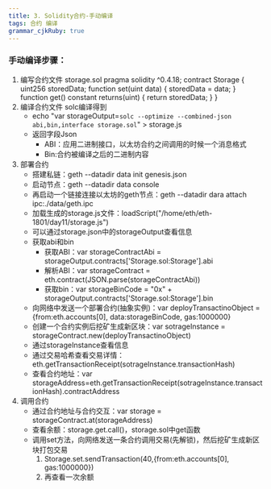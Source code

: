 ```yaml
---
title: 3. Solidity合约-手动编译 
tags: 合约 编译
grammar_cjkRuby: true
---
```


### 手动编译步骤：
 1. 编写合约文件 storage.sol 
	 pragma solidity ^0.4.18;
	 contract Storage {
		uint256 storedData;
		function set(uint data) {
			storedData = data;
		}
		function get() constant returns(uint) {
			return storedData;
		}
	}
 2. 编译合约文件 solc编译得到
	- echo "var storageOutput=`solc --optimize --combined-json abi,bin,interface storage.sol`" > storage.js
	- 返回字段Json
		- ABI：应用二进制接口，以太坊合约之间调用的时候一个消息格式
		- Bin:合约被编译之后的二进制内容
 3. 部署合约
	 - 搭建私链：geth --datadir data init genesis.json
	 - 启动节点：geth --datadir data console
	 - 再启动一个链接连接以太坊的geth节点：geth --datadir dara attach ipc:./data/geth.ipc
	 - 加载生成的storage.js文件：loadScript("/home/eth/eth-1801/day11/storage.js")
	 - 可以通过storage.json中的storageOutput查看信息
	 - 获取abi和bin
		 - 获取ABI：var storageContractAbi = storageOutput.contracts['Storage.sol:Storage'].abi
		 - 解析ABI：var storageContract = eth.contract(JSON.parse(storageContractAbi))
		 - 获取bin：var storageBinCode = "0x" + storageOutput.contracts['Storage.sol:Storage'].bin
	 - 向网络中发送一个部署合约(抽象实例)：var deployTransactinoObject = {from:eth.accounts[0], data:storageBinCode, gas:1000000}
	 - 创建一个合约实例后挖矿生成新区块：var sotrageInstance = storageContract.new(deployTransactinoObject)
	- 通过storageInstance查看信息
	- 通过交易哈希查看交易详情： eth.getTransactionReceipt(sotrageInstance.transactionHash)
	- 查看合约地址：var storageAddress=eth.getTransactionReceipt(sotrageInstance.transactionHash).contractAddress
 4. 调用合约
	 - 通过合约地址与合约交互：var storage = storageContract.at(storageAddress)
	 - 查看余额：storage.get.call()，storage.sol中get函数
	 - 调用set方法，向网络发送一条合约调用交易(先解锁)，然后挖矿生成新区块打包交易
		 1.	Storage.set.sendTransaction(40,{from:eth.accounts[0], gas:1000000})
		 2.	再查看一次余额
